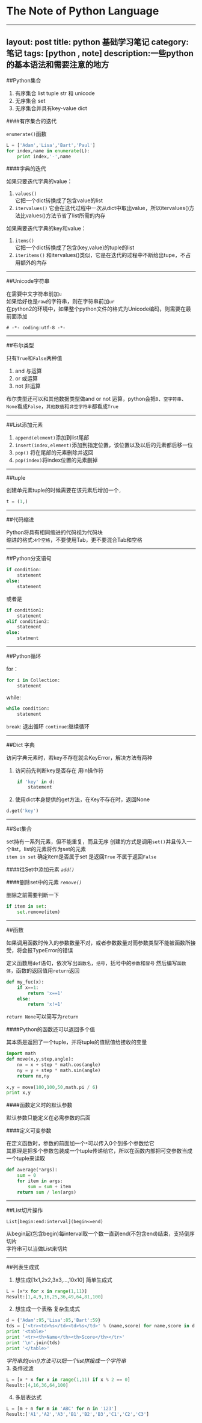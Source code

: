 # The Note of Python Language

---
layout: post
title: python 基础学习笔记 
category: 笔记
tags: [python , note]
description:一些python的基本语法和需要注意的地方 
---

##Python集合  

1. 有序集合 list tuple str 和 unicode
2. 无序集合 set
3. 无序集合并具有key-value dict


####有序集合的迭代  

`enumerate()`函数

```python
L = ['Adam','Lisa','Bart','Paul']
for index,name in enumerate(L):
    print index,'-',name
```
####字典的迭代  

如果只要迭代字典的value：  
1. `values()`  
它把一个dict转换成了包含value的list  
2. `itervalues()`
它会在迭代过程中一次从dict中取出value，所以itervalues()方法比values()方法节省了list所需的内存

如果需要迭代字典的key和value：  
1. `items()`  
它把一个dict转换成了包含(key,value)的tuple的list
2. `iteritems()`
和itervalues()类似，它是在迭代的过程中不断给出tupe，不占用额外的内存

---

##Unicode字符串  

在需要中文字符串前加`u`  
如果恰好也是`raw`的字符串，则在字符串前加`ur`  
在python2的环境中，如果整个python文件的格式为Unicode编码，则需要在最前面添加   

    # -*- coding:utf-8 -*-  
    
---

##布尔类型  

只有`True`和`False`两种值

1. and 与运算
2. or  或运算
3. not 非运算  

布尔类型还可以和其他数据类型做and or not 运算，python会把`0`、`空字符串`、`None`看成`False`，`其他数值`和`非空字符串`都看成`True`

---

##List添加元素  

1. `append(element)`添加到list尾部
2. `insert(index,element)`添加到指定位置，该位置以及以后的元素都后移一位
3. `pop()` 将在尾部的元素删除并返回
4. `pop(index)`将index位置的元素删掉

---

##tuple  

创建单元素tuple的时候需要在该元素后增加一个`,`
```python
t = (1,)
```   

---

##代码缩进  

Python将具有相同缩进的代码视为代码块  
缩进的格式:`4个空格`，不要使用Tab，更不要混合Tab和空格

---

##Python分支语句  

```python
if condition:
    statement
else:
    statement
```

或者是  

```python
if condition1:
    statement
elif condition2:
    statement
else:
    statment
```

---

##Python循环  

for：

```python
for i in Collection:
    statement
```

while:

```python
while condition:
    statement
```

`break`: 退出循环
`continue`:继续循环

---

##Dict 字典  

访问字典元素时，若key不存在就会KeyError，解决方法有两种  
1. 访问前先判断key是否存在 用in操作符   

```python
    if 'key' in d:
        statement
```

2. 使用dict本身提供的get方法，在Key不存在时，返回None

```python
d.get('key')
```
    
---

##Set集合  

set持有一系列元素，但不能重复，而且无序
创建的方式是调用`set()`并且传入一个list，list的元素将作为set的元素  
`item in set` 确定item是否属于set 是返回`True` 不属于返回`False`  

####往Set中添加元素 *`add()`* 

####删除set中的元素 *`remove()`*  

删除之前需要判断一下  

```python
if item in set:
    set.remove(item)
```

---

##函数  

如果调用函数时传入的参数数量不对，或者参数数量对而参数类型不能被函数所接受，将会报TypeError的错误  

定义函数用`def`语句，依次写出`函数名`，`括号`，括号中的`参数`和`冒号` 然后编写`函数体`，函数的返回值用`return`返回  
```python
def my_fuc(x):
    if x==1:
        return 'x==1'
    else:
        return 'x!=1'
```

`return None`可以简写为`return`  

####Python的函数还可以返回多个值  

其本质是返回了一个tuple，并将tuple的值赋值给接收的变量

```python
import math
def move(x,y,step,angle):
    nx = x + step * math.cos(angle)
    ny = y + step * math.sin(angle)
    return nx,ny
    
x,y = move(100,100,50,math.pi / 6)
print x,y
```

####函数定义时的默认参数  

默认参数只能定义在必需参数的后面

####定义可变参数  

在定义函数时，参数的前面加一个`*`可以传入0个到多个参数给它  
其原理是把多个参数包装成一个tuple传递给它，所以在函数内部把可变参数当成一个tuple来读取  

```python
def average(*args):
    sum = 0
    for item in args:
        sum = sum + item
    return sum / len(args)

```

---

##List切片操作

    List[begin:end:interval](begin<=end)
    
从begin起(包含begin)每interval取一个数一直到end(不包含end)结束，支持倒序切片  
字符串可以当做List来切片

---

##列表生成式  

1. 想生成[1x1,2x2,3x3,...,10x10] 简单生成式

```python
L = [x*x for x in range(1,11)]
Result:[1,4,9,16,25,36,49,64,81,100]
```

2. 想生成一个表格 复杂生成式

```python
d = {'Adam':95,'Lisa':85,'Bart':59}
tds = ['<tr><td>%s</td><td>%s</td>' % (name,score) for name,score in d.iteritems()]
print '<table>'
print '<tr><th>Name</th><th>Score</th></tr>'
print '\n'.join(tds)
print '</table>'
```

*字符串的join()方法可以把一个list拼接成一个字符串*  
3. 条件过滤  

```python
L = [x * x for x in range(1,11) if x % 2 == 0]
Result:[4,16,36,64,100]
```

4. 多层表达式  

```python
L = [m + n for m in 'ABC' for n in '123']
Result:['A1','A2','A3','B1','B2','B3','C1','C2','C3']
```

